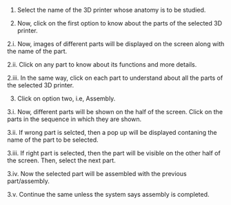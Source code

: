 1.	Select the name of the 3D printer whose anatomy is to be studied. <br>

2.	Now, click on the first option to know about the parts of the selected 3D printer.<br>

2.i. Now, images of different parts will be displayed on the screen along with the name of the part. <br>

2.ii. Click on any part to know about its functions and more details. <br>

2.iii. In the same way, click on each part to understand about all the parts of the selected 3D printer.<br>

3.	Click on option two, i.e, Assembly.<br>

3.i. Now, different parts will be shown on the half of the screen. Click on the parts in the sequence in which they are shown.<br>

3.ii. If wrong part is selcted, then a pop up will be displayed contaning the name of the part to be selected.<br>

3.iii. If right part is selected, then the part will be visible on the other half of the screen. Then, select the next part.<br>

3.iv. Now the selected part will be assembled with the previous part/assembly.<br>

3.v. Continue the same unless the system says assembly is completed.<br>